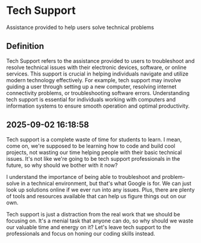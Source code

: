 # Tech Support

Assistance provided to help users solve technical problems

## Definition
Tech Support refers to the assistance provided to users to troubleshoot and resolve technical issues with their electronic devices, software, or online services. This support is crucial in helping individuals navigate and utilize modern technology effectively. For example, tech support may involve guiding a user through setting up a new computer, resolving internet connectivity problems, or troubleshooting software errors. Understanding tech support is essential for individuals working with computers and information systems to ensure smooth operation and optimal productivity.

## 2025-09-02 16:18:58
Tech support is a complete waste of time for students to learn. I mean, come on, we're supposed to be learning how to code and build cool projects, not wasting our time helping people with their basic technical issues. It's not like we're going to be tech support professionals in the future, so why should we bother with it now?

I understand the importance of being able to troubleshoot and problem-solve in a technical environment, but that's what Google is for. We can just look up solutions online if we ever run into any issues. Plus, there are plenty of tools and resources available that can help us figure things out on our own.

Tech support is just a distraction from the real work that we should be focusing on. It's a menial task that anyone can do, so why should we waste our valuable time and energy on it? Let's leave tech support to the professionals and focus on honing our coding skills instead.
